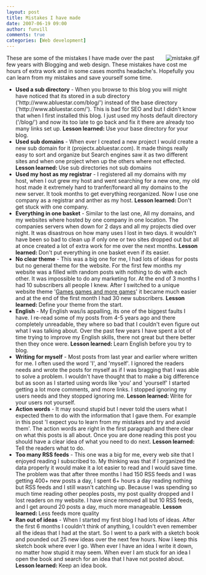 ```yaml
---
layout: post
title: Mistakes I have made
date: 2007-06-19 09:00
author: funvill
comments: true
categories: [Web development]
---
```

<a href="http://www.abluestar.com/blog/wp-content/uploads/2007/06/mistake.gif" title="mistake.gif"><img src="http://www.abluestar.com/blog/wp-content/uploads/2007/06/mistake.thumbnail.gif" alt="mistake.gif" align="right" /></a>These are some of the mistakes I have made over the past few years with Blogging and web design. These mistakes have cost me hours of extra work and in some cases months headache's. Hopefully you can learn from my mistakes and save yourself some time.
<ul>
	<li><strong>Used a sub directory</strong> - When you browse to this blog you will might have noticed that its stored in a sub directory ('http://www.abluestar.com/blog/') instead of the base directory ('http://www.abluestar.com/'). This is bad for SEO and but I didn't know that when I first installed this blog.  I just used my hosts default directory ('/blog/') and now its too late to go back and fix it there are already too many links set up.
<strong>Lesson learned: </strong>Use your base directory for your blog.</li>
	<li><strong>Used sub domains</strong> - When ever I created a new project I would create a new sub domain for it (projectx.abluestar.com). It made things really easy to sort and organize but Search engines saw it as two different sites and when one project when up the others where not effected.
<strong>Lesson learned: </strong>Use sub directories not sub domains<strong> </strong></li>
	<li><strong>Used my host as my registrar</strong> - I registered all my domains with my host, when I out grew my host and went searching for a new one, my old host made it extremely hard to tranfer/forward all my domains to the new server. It took months to get everything reorganized. Now I use one company as a registrar and anther as my host. <strong>
</strong><strong>Lesson learned: </strong>Don't get stuck with one company.<strong> </strong></li>
	<li><strong>Everything in one basket</strong> - Similar to the last one, All my domains, and my websites where hosted by one company in one location. The companies servers when down for 2 days and all my projects died over night. It was disastrous on how many uses I lost in two days. it wouldn't have been so bad to clean up if only one or two sites dropped out but all at once created a lot of extra work for me over the next months. <strong>
</strong><strong>Lesson learned: </strong>Don't put everything in one basket even if its easier.</li>
	<li><strong>No clear theme</strong> - This was a big one for me, I had lots of ideas for posts but no general theme for the website. For the first few months my website was a filled with random posts with nothing to do with each other. It was impossible to do any marketing for. At the end of 3 months I had 10 subscribers all people I knew. After I switched to a unique  website theme '<a href="http://www.abluestar.com/games/">Games games and more games</a>' it became much easier and at the end of the first month I had 30 new subscribers.
<strong>Lesson learned: </strong>Define your theme from the start.</li>
	<li><strong>English</strong> - My English was/is appalling, its one of the biggest faults I have. I re-read some of my posts from 4-5 years ago and there completely unreadable, they where so bad that I couldn't even figure out what I was talking about. Over the past few years I have spent a lot of time trying to improve my English skills, there not great but there better then they once were. <strong>
</strong><strong>Lesson learned: </strong>Learn English before you try to blog.</li>
	<li><strong>Writing for myself</strong> - Most posts from last year and earlier where written for me. I often used the word 'I', and 'myself'. I ignored the readers needs and wrote the posts for myself as if I was bragging that I was able to solve a problem. I wouldn't have thought that to make a big difference but as soon as I started using words like 'you' and 'yourself' I started getting a lot more comments, and more links. I stopped ignoring my users needs and they stopped ignoring me. <strong>
</strong><strong>Lesson learned: </strong>Write for your users not yourself.</li>
	<li><strong>Action words</strong> - It may sound stupid but I never told the users what I expected them to do with the information that I gave them.  For example in this post 'I expect you to learn from my mistakes and try and avoid them'. The action words are right in the first paragraph and there clear on what this posts is all about. Once you are done reading this post you should have a clear idea of what you need to do next. <strong>
</strong><strong>Lesson learned: </strong>Tell the readers what to do.</li>
	<li><strong>Too many RSS feeds</strong> - This one was a big for me, every web site that I enjoyed reading I subscribed to. My thinking was that if I organized the data properly it would make it a lot easier to read and I would save time. The problem was that after three months I had 150 RSS feeds and I was getting 400+ new posts a day, I spent 6+ hours a day reading nothing but RSS feeds and I still wasn't catching up. Because I was spending so much time reading other peoples posts, my post quality dropped and I lost readers on my website. I have since removed all but 10 RSS feeds, and I get around 20 posts a day, much more manageable. <strong>
</strong><strong>Lesson learned: </strong>Less feeds more quality</li>
	<li><strong>Ran out of ideas</strong> - When I started my first blog I had lots of ideas. After the first 6 months I couldn't think of anything, I couldn't even remember all the ideas that I had at the start. So I went to a park with a sketch book and pounded out 25 new ideas over the next few hours. Now I keep this sketch book where ever I go. When ever I have an idea I write it down, no matter how stupid it may seem.  When ever I am stuck for an idea I open the book and search for an idea that I have not posted about. <strong>
</strong><strong>Lesson learned: </strong>Keep an idea book.<strong> </strong></li>
</ul>
